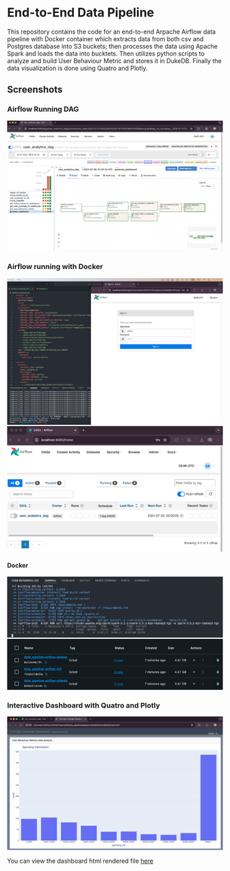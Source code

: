 # End-to-End Data Pipeline

This repository contains the code for an end-to-end Arpache Airflow data pipeline with Docker container which extracts data from both csv and Postgres database into S3 buckets; then processes the data using Apache Spark and loads the data into bucktets. Then utilizes python scripts to analyze and build User Behaviour Metric and stores it in DukeDB. Finally the data visualization is done using Quatro and Plotly.

## Screenshots

### Airflow Running DAG
![Dag](./screenshots/dag.png)

### Airflow running with Docker
![airflow](./screenshots/airflow.png)
![airflow_dag](./screenshots/airflow_dag.png)

#### Docker
![docker_compose_build](./screenshots/docker_compose_build.png)
![docker_images](./screenshots/docker_images.png)

### Interactive Dashboard with Quatro and Plotly
![dashboard](./screenshots/dashboard.png)

You can view the dashboard html rendered file [here](./dags/scripts/dashboard/dashboard.html)

